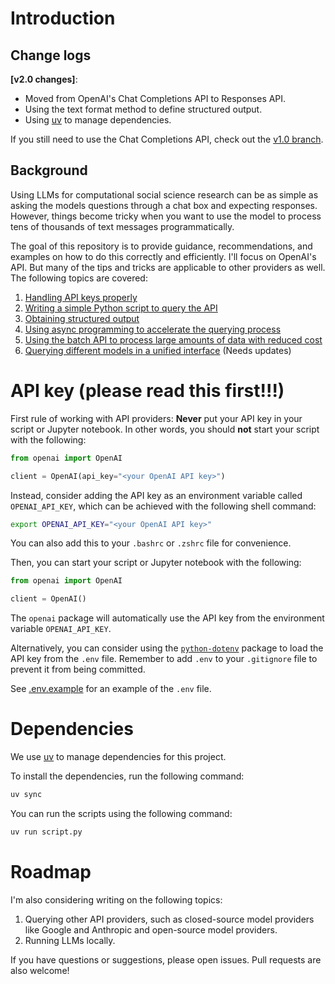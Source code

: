 # Introduction

## Change logs
**[v2.0 changes]**:
- Moved from OpenAI's Chat Completions API to Responses API.
- Using the text format method to define structured output.
- Using [uv](https://docs.astral.sh/uv/getting-started/installation/) to manage dependencies.

If you still need to use the Chat Completions API, check out the [v1.0 branch](https://github.com/yang3kc/llm_for_css/tree/v1.0).

## Background

Using LLMs for computational social science research can be as simple as asking the models questions through a chat box and expecting responses.
However, things become tricky when you want to use the model to process tens of thousands of text messages programmatically.

The goal of this repository is to provide guidance, recommendations, and examples on how to do this correctly and efficiently.
I'll focus on OpenAI's API.
But many of the tips and tricks are applicable to other providers as well.
The following topics are covered:

1. [Handling API keys properly](#api-key-please-read-this-first)
1. [Writing a simple Python script to query the API](/basics)
1. [Obtaining structured output](/structured_output)
1. [Using async programming to accelerate the querying process](/async_programming)
1. [Using the batch API to process large amounts of data with reduced cost](/batch_processing)
1. [Querying different models in a unified interface](/unified_interface) (Needs updates)

# API key (please read this first!!!)

First rule of working with API providers: **Never** put your API key in your script or Jupyter notebook.
In other words, you should **not** start your script with the following:

```python
from openai import OpenAI

client = OpenAI(api_key="<your OpenAI API key>")
```

Instead, consider adding the API key as an environment variable called `OPENAI_API_KEY`, which can be achieved with the following shell command:

```bash
export OPENAI_API_KEY="<your OpenAI API key>"
```
You can also add this to your `.bashrc` or `.zshrc` file for convenience.

Then, you can start your script or Jupyter notebook with the following:

```python
from openai import OpenAI

client = OpenAI()
```

The `openai` package will automatically use the API key from the environment variable `OPENAI_API_KEY`.

Alternatively, you can consider using the [`python-dotenv`](https://github.com/theskumar/python-dotenv) package to load the API key from the `.env` file.
Remember to add `.env` to your `.gitignore` file to prevent it from being committed.

See [.env.example](.env.example) for an example of the `.env` file.


# Dependencies

We use [uv](https://docs.astral.sh/uv/getting-started/installation/) to manage dependencies for this project.

To install the dependencies, run the following command:

```bash
uv sync
```

You can run the scripts using the following command:

```bash
uv run script.py
```


# Roadmap

I'm also considering writing on the following topics:
1. Querying other API providers, such as closed-source model providers like Google and Anthropic and open-source model providers.
1. Running LLMs locally.

If you have questions or suggestions, please open issues.
Pull requests are also welcome!
